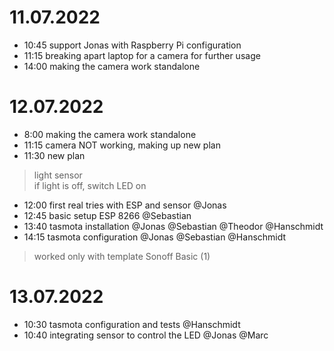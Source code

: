 # 11.07.2022
* 10:45 support Jonas with Raspberry Pi configuration
* 11:15 breaking apart laptop for a camera for further usage
* 14:00 making the camera work standalone

# 12.07.2022
* 8:00 making the camera work standalone
* 11:15 camera NOT working, making up new plan
* 11:30 new plan
> light sensor\
> if light is off, switch LED on
* 12:00 first real tries with ESP and sensor @Jonas
* 12:45 basic setup ESP 8266 @Sebastian
* 13:40 tasmota installation @Jonas @Sebastian @Theodor @Hanschmidt
* 14:15 tasmota configuration @Jonas @Sebastian @Hanschmidt
> worked only with template Sonoff Basic (1)

# 13.07.2022
* 10:30 tasmota configuration and tests @Hanschmidt
* 10:40 integrating sensor to control the LED @Jonas @Marc